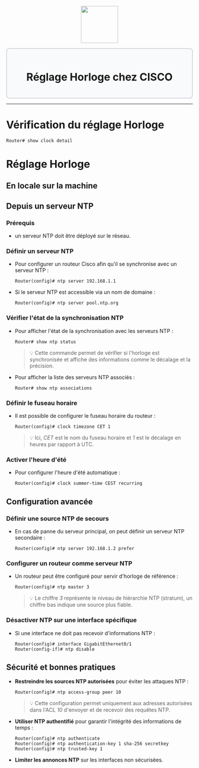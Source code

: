 <div align="center">
  <p align="center">
    <a href="#">
      <img src="https://cdn.iconscout.com/icon/free/png-512/free-cisco-logo-icon-download-in-svg-png-gif-file-formats--anyconnect-brand-logos-pack-icons-1579764.png?f=webp&w=256" height="100px" />
    </a>
  </p>
</div>
<div style="border: 2px solid #d1d5db; padding: 20px; border-radius: 8px; background-color: #f9fafb;">
  <h1 align="center">Réglage Horloge chez CISCO</h1>
</div>

---
# Vérification du réglage Horloge
```ios
Router# show clock detail
```
# Réglage Horloge
## En locale sur la machine

## Depuis un serveur NTP
### Prérequis
- un serveur NTP doit être déployé sur le réseau.
### Définir un serveur NTP
- Pour configurer un routeur Cisco afin qu'il se synchronise avec un serveur NTP :
    ```ios
    Router(config)# ntp server 192.168.1.1
    ```
- Si le serveur NTP est accessible via un nom de domaine :
    ```ios
    Router(config)# ntp server pool.ntp.org
    ```
### Vérifier l'état de la synchronisation NTP
- Pour afficher l'état de la synchronisation avec les serveurs NTP :
    ```ios
    Router# show ntp status
    ```
  >💡 Cette commande permet de vérifier si l'horloge est synchronisée et affiche des informations comme le décalage et la précision.

- Pour afficher la liste des serveurs NTP associés :
    ```ios
    Router# show ntp associations
    ```
### Définir le fuseau horaire
- Il est possible de configurer le fuseau horaire du routeur :
    ```ios
    Router(config)# clock timezone CET 1
    ```
  >💡 Ici, *CET* est le nom du fuseau horaire et *1* est le décalage en heures par rapport à UTC.

### Activer l'heure d'été
- Pour configurer l'heure d'été automatique :
    ```ios
    Router(config)# clock summer-time CEST recurring
    ```
## Configuration avancée
### Définir une source NTP de secours
- En cas de panne du serveur principal, on peut définir un serveur NTP secondaire :
    ```ios
    Router(config)# ntp server 192.168.1.2 prefer
    ```
### Configurer un routeur comme serveur NTP
- Un routeur peut être configuré pour servir d'horloge de référence :
    ```ios
    Router(config)# ntp master 3
    ```
  >💡 Le chiffre *3* représente le niveau de hiérarchie NTP (stratum), un chiffre bas indique une source plus fiable.
### Désactiver NTP sur une interface spécifique
- Si une interface ne doit pas recevoir d'informations NTP :
    ```ios
    Router(config)# interface GigabitEthernet0/1
    Router(config-if)# ntp disable
    ```
## Sécurité et bonnes pratiques
- **Restreindre les sources NTP autorisées** pour éviter les attaques NTP :
  ```ios
  Router(config)# ntp access-group peer 10
  ```
    >💡 Cette configuration permet uniquement aux adresses autorisées dans l'ACL *10* d'envoyer et de recevoir des requêtes NTP.
- **Utiliser NTP authentifié** pour garantir l'intégrité des informations de temps :
  ```ios
  Router(config)# ntp authenticate
  Router(config)# ntp authentication-key 1 sha-256 secretkey
  Router(config)# ntp trusted-key 1
  ```
- **Limiter les annonces NTP** sur les interfaces non sécurisées.